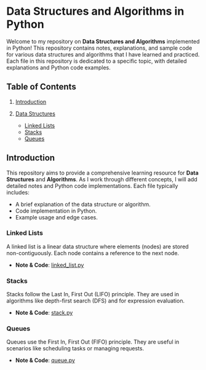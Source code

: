 # Data Structures and Algorithms in Python

Welcome to my repository on **Data Structures and Algorithms** implemented in Python! This repository contains notes, explanations, and sample code for various data structures and algorithms that I have learned and practiced. Each file in this repository is dedicated to a specific topic, with detailed explanations and Python code examples.

## Table of Contents

1. [Introduction](#introduction)
2. [Data Structures](#data-structures)

   - [Linked Lists](#linked-lists)
   - [Stacks](#stacks)
   - [Queues](#queues)

## Introduction

This repository aims to provide a comprehensive learning resource for **Data Structures** and **Algorithms**. As I work through different concepts, I will add detailed notes and Python code implementations. Each file typically includes:

- A brief explanation of the data structure or algorithm.
- Code implementation in Python.
- Example usage and edge cases.

### Linked Lists
A linked list is a linear data structure where elements (nodes) are stored non-contiguously. Each node contains a reference to the next node.

- **Note & Code**: [linked_list.py](./linked_list.py)

### Stacks
Stacks follow the Last In, First Out (LIFO) principle. They are used in algorithms like depth-first search (DFS) and for expression evaluation.

- **Note & Code**: [stack.py](./stacks_and_queues.py)

### Queues
Queues use the First In, First Out (FIFO) principle. They are useful in scenarios like scheduling tasks or managing requests.

- **Note & Code**: [queue.py](./stacks_and_queues.py)


